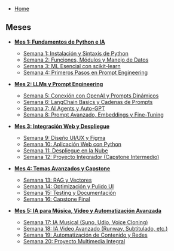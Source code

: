 - [Home](Home.md)

## Meses

- **[Mes 1: Fundamentos de Python e IA](Mes-1-Fundamentos.md)**
  - [Semana 1: Instalación y Sintaxis de Python](Mes-1-Fundamentos.md#semana-1-instalación-y-sintaxis-de-python)
  - [Semana 2: Funciones, Módulos y Manejo de Datos](Mes-1-Fundamentos.md#semana-2-funciones-módulos-y-manejo-de-datos)
  - [Semana 3: ML Esencial con scikit-learn](Mes-1-Fundamentos.md#semana-3-ml-esencial-con-scikit-learn)
  - [Semana 4: Primeros Pasos en Prompt Engineering](Mes-1-Fundamentos.md#semana-4-primeros-pasos-en-prompt-engineering)

- **[Mes 2: LLMs y Prompt Engineering](Mes-2-LLMs.md)**
  - [Semana 5: Conexión con OpenAI y Prompts Dinámicos](Mes-2-LLMs.md#semana-5-conexión-con-openai-y-prompts-dinámicos)
  - [Semana 6: LangChain Basics y Cadenas de Prompts](Mes-2-LLMs.md#semana-6-langchain-basics-y-cadenas-de-prompts)
  - [Semana 7: AI Agents y Auto-GPT](Mes-2-LLMs.md#semana-7-ai-agents-y-auto-gpt)
  - [Semana 8: Prompt Avanzado, Embeddings y Fine-Tuning](Mes-2-LLMs.md#semana-8-prompt-avanzado-embeddings-y-fine-tuning)

- **[Mes 3: Integración Web y Despliegue](Mes-3-Web.md)**
  - [Semana 9: Diseño UI/UX y Figma](Mes-3-Web.md#semana-9-diseño-uiux-y-figma)
  - [Semana 10: Aplicación Web con Python](Mes-3-Web.md#semana-10-aplicación-web-con-python)
  - [Semana 11: Despliegue en la Nube](Mes-3-Web.md#semana-11-despliegue-en-la-nube)
  - [Semana 12: Proyecto Integrador (Capstone Intermedio)](Mes-3-Web.md#semana-12-proyecto-integrador-capstone-intermedio)

- **[Mes 4: Temas Avanzados y Capstone](Mes-4-Avanzados.md)**
  - [Semana 13: RAG y Vectores](Mes-4-Avanzados.md#semana-13-rag-y-vectores)
  - [Semana 14: Optimización y Pulido UI](Mes-4-Avanzados.md#semana-14-optimización-y-pulido-ui)
  - [Semana 15: Testing y Documentación](Mes-4-Avanzados.md#semana-15-testing-y-documentación)
  - [Semana 16: Capstone Final](Mes-4-Avanzados.md#semana-16-capstone-final)

- **[Mes 5: IA para Música, Video y Automatización Avanzada](Mes-5-MusicaVideo.md)**
  - [Semana 17: IA Musical (Suno, Udio, Voice Cloning)](Mes-5-MusicaVideo.md#semana-17-ia-musical-suno-udio-voice-cloning)
  - [Semana 18: IA Video Avanzado (Runway, Subtitulado, etc.)](Mes-5-MusicaVideo.md#semana-18-ia-video-avanzado-runway-subtitulado-etc)
  - [Semana 19: Automatización de Contenido y Redes](Mes-5-MusicaVideo.md#semana-19-automatización-de-contenido-y-redes)
  - [Semana 20: Proyecto Multimedia Integral](Mes-5-MusicaVideo.md#semana-20-proyecto-multimedia-integral)
